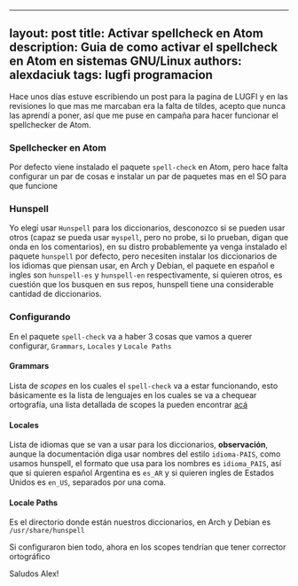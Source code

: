 
---
layout: post
title: Activar spellcheck en Atom 
description: Guia de como activar el spellcheck en Atom en sistemas GNU/Linux
authors: alexdaciuk 
tags: lugfi programacion 
---

Hace unos días estuve escribiendo un post para la pagina de LUGFI y en las revisiones lo que mas me marcaban era la falta de tildes, acepto que nunca las aprendí a poner, así que me puse en campaña para hacer funcionar el spellchecker de Atom.
 
### Spellchecker en Atom

Por defecto viene instalado el paquete `spell-check` en Atom, pero hace falta configurar un par de cosas e instalar un par de paquetes mas en el SO para que funcione

### Hunspell

Yo elegí usar `Hunspell` para los diccionarios, desconozco si se pueden usar otros (capaz se pueda usar `myspell`, pero no probe, si lo prueban, digan que onda en los comentarios), en su distro probablemente ya venga instalado el paquete `hunspell` por defecto, pero necesiten instalar los diccionarios de los idiomas que piensan usar, en Arch y Debian, el paquete en español e ingles son `hunspell-es` y `hunspell-en` respectivamente, si quieren otros, es cuestión que los busquen en sus repos, hunspell tiene una considerable cantidad de diccionarios.

### Configurando

En el paquete `spell-check` va a haber 3 cosas que vamos a querer configurar, `Grammars`, `Locales` y `Locale Paths`

#### Grammars

Lista de *scopes* en los cuales el `spell-check` va a estar funcionando, esto básicamente es la lista de lenguajes en los cuales se va a chequear ortografía, una lista detallada de scopes la pueden encontrar [acá](https://gist.github.com/idleberg/fca633438329cc5ae327)

#### Locales

Lista de idiomas que se van a usar para los diccionarios, **observación**, aunque la documentación diga usar nombres del estilo `idioma-PAIS`, como usamos hunspell, el formato que usa para los nombres es `idioma_PAIS`, así que si quieren español Argentina es `es_AR` y si quieren ingles de Estados Unidos es `en_US`, separados por una coma.

#### Locale Paths

Es el directorio donde están nuestros diccionarios, en Arch y Debian es `/usr/share/hunspell`



Si configuraron bien todo, ahora en los scopes tendrían que tener corrector ortográfico


Saludos Alex!



